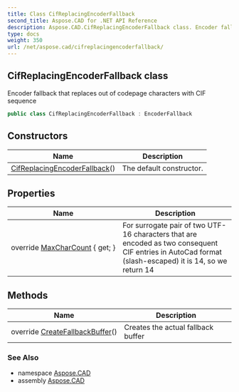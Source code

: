 ```yaml
---
title: Class CifReplacingEncoderFallback
second_title: Aspose.CAD for .NET API Reference
description: Aspose.CAD.CifReplacingEncoderFallback class. Encoder fallback that replaces out of codepage characters with CIF sequence
type: docs
weight: 350
url: /net/aspose.cad/cifreplacingencoderfallback/
---
```

## CifReplacingEncoderFallback class

Encoder fallback that replaces out of codepage characters with CIF sequence

```csharp
public class CifReplacingEncoderFallback : EncoderFallback
```

## Constructors

| Name | Description |
| --- | --- |
| [CifReplacingEncoderFallback](cifreplacingencoderfallback/)() | The default constructor. |

## Properties

| Name | Description |
| --- | --- |
| override [MaxCharCount](../../aspose.cad/cifreplacingencoderfallback/maxcharcount/) { get; } | For surrogate pair of two UTF-16 characters that are encoded as two consequent CIF entries in AutoCad format (slash-escaped) it is 14, so we return 14 |

## Methods

| Name | Description |
| --- | --- |
| override [CreateFallbackBuffer](../../aspose.cad/cifreplacingencoderfallback/createfallbackbuffer/)() | Creates the actual fallback buffer |

### See Also

* namespace [Aspose.CAD](../../aspose.cad/)
* assembly [Aspose.CAD](../../)


